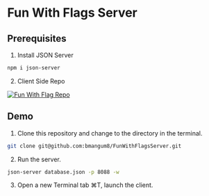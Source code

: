 # Fun With Flags Server

## Prerequisites
1. Install JSON Server

```sh
npm i json-server
```



2. Client Side Repo

<a href="https://github.com/bmangum8/FunWithFlags" target="_blank"><img src="https://img.shields.io/badge/Click_here%20-%236ae689.svg?&style=for-the-badge&&logoColor=white" alt="Fun With Flag Repo" style="height: auto !important; width: auto !important;" /></a>



## Demo
1. Clone this repository and change to the directory in the terminal.

```sh
git clone git@github.com:bmangum8/FunWithFlagsServer.git
```

2. Run the server.

```sh
json-server database.json -p 8088 -w
```

3. Open a new Terminal tab ⌘T, launch the client.
